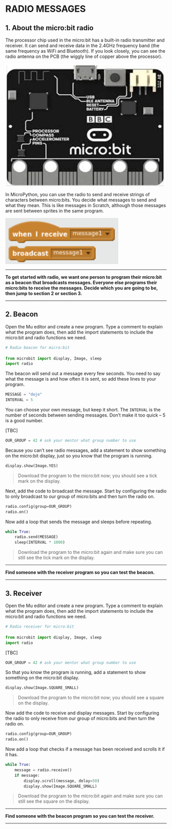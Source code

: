 # RADIO MESSAGES



## 1. About the micro:bit radio

The processor chip used in the micro:bit has a built-in radio transmitter and receiver.  It can send and receive data in the 2.4GHz frequency band (the same frequency as WiFi and Bluetooth). If you look closely, you can see the radio antenna on the PCB (the wiggly line of copper above the processor).

![picture of micro:bit](media/image1.png)


In MicroPython, you can use the radio to send and receive strings of characters between micro:bits.  You decide what messages to send and what they mean.  This is like messages in Scratch, although those messages are sent between sprites in the same program.

![Scratch message blocks](media/image2.png)



---
**To get started with radio, we want one person to program their micro:bit as a beacon that broadcasts messages. Everyone else programs their micro:bits to receive the messages. Decide which you are going to be, then jump to section 2 or section 3.**

---



## 2. Beacon

Open the Mu editor and create a new program.  Type a comment to explain what the program does, then add the import statements to include the micro:bit and radio functions we need.

```python
# Radio beacon for micro:bit

from microbit import display, Image, sleep
import radio
```

The beacon will send out a message every few seconds.  You need to say what the message is and how often it is sent, so add these lines to your program.

```python
MESSAGE = "dojo"
INTERVAL = 5
```

You can choose your own message, but keep it short.  The `INTERVAL` is the number of seconds between sending messages.  Don’t make it too quick – 5 is a good number.

[TBC]

```python
OUR_GROUP = 42 # ask your mentor what group number to use
```

Because you can’t see radio messages, add a statement to show something on the micro:bit display, just so you know that the program is running.

```python
display.show(Image.YES)
```

> Download the program to the micro:bit now; you should see a tick mark on the display.

Next, add the code to broadcast the message.  Start by configuring the radio to only broadcast to our group of micro:bits and then turn the radio on.

```python
radio.config(group=OUR_GROUP)
radio.on()
```

Now add a loop that sends the message and sleeps before repeating.

```python
while True:
    radio.send(MESSAGE)
    sleep(INTERVAL * 1000)
```

> Download the program to the micro:bit again and make sure you can still see the tick mark on the display.

---
**Find someone with the receiver program so you can test the beacon.**

---



## 3. Receiver

Open the Mu editor and create a new program.  Type a comment to explain what the program does, then add the import statements to include the micro:bit and radio functions we need.

```python
# Radio receiver for micro:bit

from microbit import display, Image, sleep
import radio
```

[TBC]

```python
OUR_GROUP = 42 # ask your mentor what group number to use
```

So that you know the program is running, add a statement to show something on the micro:bit display.

```python
display.show(Image.SQUARE_SMALL)
```

> Download the program to the micro:bit now; you should see a square on the display.

Now add the code to receive and display messages. Start by configuring the radio to only receive from our group of micro:bits and then turn the radio on.

```python
radio.config(group=OUR_GROUP)
radio.on()
```

Now add a loop that checks if a message has been received and scrolls it if it has.

```python
while True:
    message = radio.receive()
    if message:
        display.scroll(message, delay=50)
        display.show(Image.SQUARE_SMALL)
```


> Download the program to the micro:bit again and make sure you can still see the square on the display.

---
**Find someone with the beacon program so you can test the receiver.**

---



